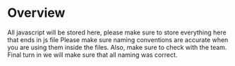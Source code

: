 # Overview 

All javascript will be stored here, please make sure to store everything here that ends in js file
Please make sure naming conventions are accurate when you are using them inside the files. Also, make sure to check with the team.
Final turn in we will make sure that all naming was correct. 
